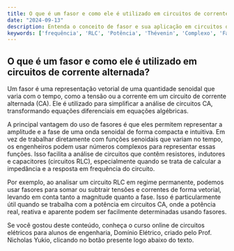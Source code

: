 ```yaml
---
title: O que é um fasor e como ele é utilizado em circuitos de corrente alternada?
date: "2024-09-13"
description: Entenda o conceito de fasor e sua aplicação em circuitos de corrente alternada.
keywords: ['frequência', 'RLC', 'Potência', 'Thévenin', 'Complexo', 'Fasor']
---
```


## O que é um fasor e como ele é utilizado em circuitos de corrente alternada?

Um fasor é uma representação vetorial de uma quantidade senoidal que varia com o tempo, como a tensão ou a corrente em um circuito de corrente alternada (CA). Ele é utilizado para simplificar a análise de circuitos CA, transformando equações diferenciais em equações algébricas. 

A principal vantagem do uso de fasores é que eles permitem representar a amplitude e a fase de uma onda senoidal de forma compacta e intuitiva. Em vez de trabalhar diretamente com funções senoidais que variam no tempo, os engenheiros podem usar números complexos para representar essas funções. Isso facilita a análise de circuitos que contêm resistores, indutores e capacitores (circuitos RLC), especialmente quando se trata de calcular a impedância e a resposta em frequência do circuito.

Por exemplo, ao analisar um circuito RLC em regime permanente, podemos usar fasores para somar ou subtrair tensões e correntes de forma vetorial, levando em conta tanto a magnitude quanto a fase. Isso é particularmente útil quando se trabalha com a potência em circuitos CA, onde a potência real, reativa e aparente podem ser facilmente determinadas usando fasores.

Se você gostou deste conteúdo, conheça o curso online de circuitos elétricos para alunos de engenharia, Domínio Elétrico, criado pelo Prof. Nicholas Yukio, clicando no botão presente logo abaixo do texto.